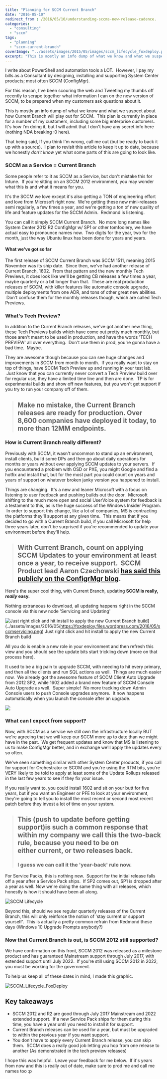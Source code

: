 ```yaml
---
title: "Planning for SCCM Current Branch"
date: "2016-05-10"
redirect_from : /2016/05/10/understanding-sccms-new-release-cadence.
categories: 
  - "consulting"
  - "sccm"
tags: 
  - "planning"
  - "sccm-current-branch"
coverImage: "../assets/images/2015/05/images/sccm_lifecycle_foxdeploy.png"
excerpt: "This is mostly an info dump of what we know and what we suspect about how Current Branch will play out for SCCM.  This plan is currently in place for a number of my customers, including some big enterprise customers. It's how I'm doing it, but I will admit that I don't have any secret info here (nothing NDA breaking :0 here)."
---
```


I write about PowerShell and automation tools a LOT.  However, I pay my bills as a Consultant by designing, installing and supporting System Center products; most often SCCM (ConfigMgr).

For this reason, I've been scouring the web and Tweeting my thumbs off recently to scrape together what information I can on the new version of SCCM, to be prepared when my customers ask questions about it.

This is mostly an info dump of what we know and what we suspect about how Current Branch will play out for SCCM.  This plan is currently in place for a number of my customers, including some big enterprise customers. It's how I'm doing it, but I will admit that I don't have any secret info here (nothing NDA breaking :0 here).

That being said, If you think I'm wrong, call me out (but be ready to back it up with a source).  I plan to revisit this article to keep it up to date, because we honestly _don't know_ yet what some parts of this are going to look like.

### SCCM as a Service = Current Branch

Some people refer to it as SCCM as a Service, but don't mistake this for Intune.  If you're sitting on an SCCM 2012 environment, you may wonder what this is and what it means for you.

It's the SCCM we love except it's also getting a TON of engineering effort and love from Microsoft right now.  We're getting these new mini-releases semi regularly, a few times a year, and we're getting a ton of new quality of life and feature updates for the SCCM Admin.  Redmond is listening.

You can call it simply SCCM Current Branch.  No more long names like System Center 2012 R2 ConfigMgr w/ SP1 or other tomfoolery, we have actual easy to pronounce names now.  Two digits for the year, two for the month, just the way Ubuntu linux has been done for years and years.

#### What we've got so far

The first release of SCCM Current Branch was SCCM 1511, meaning 2015 November was its ship date.  Since then, we've had another release of Current Branch, 1602.  From that pattern and the new monthly Tech Previews, it does look like we'll be getting CB releases a few times a year, maybe quarterly or a bit longer than that.  These are real production releases of SCCM, with killer features like automatic console upgrade, multiple deployments from one ADR, and tons of other great new abilities.  Don't confuse them for the monthly releases though, which are called Tech Previews.

### What's Tech Preview?

In addition to the Current Branch releases, we've got another new thing, these Tech Previews builds which have come out pretty much monthly, but those aren't meant to be used in production, and have the words 'TECH PREVIEW' all over everything.  Don't use them in prod, you're gonna have a bad time.  Maybe.

They are awesome though because you can see huge changes and improvements in SCCM from month to month.  If you really want to stay on top of things, have SCCM Tech Preview up and running in your test lab.  Just know that you can currently never convert a Tech Preview build over for regular use, they have a limited time line and then are done.  TP is for experimental builds and show off new features, but you won't get support if you try to run your company off of them.

> ## Make no mistake, the Current Branch releases **are ready for production. Over 8,600 companies have deployed it today, to more than 12MM endpoints.**

### How is Current Branch really different?

Previously with SCCM, it wasn't uncommon to stand up an environment, install clients, build some DPs and then go about daily operations for months or years without ever applying SCCM updates to your servers.  If you encountered a problem with OSD or PXE, you might Google and find a hotfix and install that, but for the most part you could count on years and years of support on whatever broken janky version you happened to install.

Things are changing.  It's a new and leaner Microsoft with a focus on listening to user feedback and pushing builds out the door.  Microsoft shifting to the much more open and social UserVoice system for feedback is a testament to this, as is the huge success of the Windows Insider Program.  In order to support this change, like a lot of companies, MS is contracting the platforms they'll support at any given time.  This means that if you decided to go with a Current Branch build, if you call Microsoft for help three years later, don't be surprised if you're recommended to update your environment before they'll help.

> ## With Current Branch, count on applying SCCM Updates to your environment at least once a year, to receive support.  SCCM Product lead Aaron Czechowski [has said this publicly on the ConfigrMgr blog](https://blogs.technet.microsoft.com/configmgrteam/2015/10/27/system-center-configuration-manager-support-for-windows-10-and-microsoft-intune/).

Here's the super cool thing, with Current Branch, updating **SCCM is really, _really_ easy.**

Nothing extraneous to download, all updating happens right in the SCCM console via this new node 'Servicing and Updating'

![Just right click and hit install to apply the new Current Branch build](https://foxdeploy.files.wordpress.com/2016/05/sccmservicing.png?w=636)](../assets/images/2016/05/https://foxdeploy.files.wordpress.com/2016/05/sccmservicing.png) Just right click and hit install to apply the new Current Branch build

All you do is enable a new role in your environment and then refresh this view and you should see the update bits start trickling down (more on that process here).

It used to be a big pain to upgrade SCCM, with needing to hit every primary, and then all the clients and run SQL actions as well.  Things are much easier now.  We already got the awesome feature of SCCM Client Auto Upgrade from 2012 SP2, while 1602 added a brand new feature of SCCM Console Auto Upgrade as well.  Super simple!  No more tracking down Admin Console users to push Console upgrades anymore.  It now happens automatically when you launch the console after an upgrade.

![](../assets/images/2016/05/https://foxdeploy.files.wordpress.com/2016/05/image1631.png)

### What can I expect from support?

Now, with SCCM as a service we still own the infrastructure locally BUT we're agreeing that we will keep our SCCM more up to date than we might have in the past.  We get frequent updates and know that MS is listening to us to make ConfigMgr better, and in exchange we'll apply the updates every so often.

We've seen something similar with other System Center products, if you call for support for Orchestrator or SCOM and you're using the RTM bits, you're VERY likely to be told to apply at least some of the Update Rollups released in the last few years to see if they fix your issue.

If you really want to, you could install 1602 and sit on your butt for five years, but if you want an Engineer or PFE to look at your environment, they're going to tell you to install the most recent or second most recent patch before they invest a lot of time on your system.

> ## This (push to update before getting support)is such a common response that within my company we call this the **two-back rule,** **because you need to be on either current, or two releases back.** 
> 
> ### I guess we can call it the 'year-back' rule now.

For Service Packs, this is nothing new.  Support for the initial release falls off a year after a Service Pack ships.  If SP2 comes out, SP1 is dropped after a year as well. Now we're doing the same thing with all releases, which honestly is how it should have been all along.

![SCCM Lifecycle](../assets/images/2016/05/images/sccm-lifecycle.png)

Beyond this, should we see regular quarterly releases of the Current Branch, this will only reinforce the notion of 'stay current or support yourself'.  This is actually a pretty common refrain from Redmond these days (Windows 10 Upgrade Prompts anybody?)

### Now that Current Branch is out, is SCCM 2012 still supported?

We have confirmation on this front, SCCM 2012 was released as a milestone product and has guaranteed Mainstream support through July 2017, with extended support until July 2022.  If you're still using SCCM 2012 in 2022, you must be working for the government.

To help us keep all of these dates in mind, I made this graphic.

![SCCM_Lifecycle_FoxDeploy](../assets/images/2016/05/images/sccm_lifecycle_foxdeploy.png)

## Key takeaways

- SCCM 2012 and R2 are good through July 2017 Mainstream and 2022 extended support.  If a new Service Pack ships for them during this time, you have a year until you need to install it for support.
- Current Branch releases can be used for a year, but must be upgraded to within the previous year if you want support.
- You don't have to apply every Current Branch release, you can skip them.  SCCM does a really good job letting you hop from one release to another (As demonstrated in the tech preview releases)

I hope this was helpful.  Leave your feedback for me below.  If it's years from now and this is really out of date, make sure to prod me and call me names too :p
